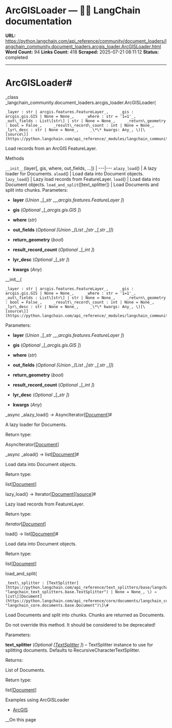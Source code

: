 # ArcGISLoader — 🦜🔗 LangChain  documentation

**URL:** https://python.langchain.com/api_reference/community/document_loaders/langchain_community.document_loaders.arcgis_loader.ArcGISLoader.html
**Word Count:** 94
**Links Count:** 418
**Scraped:** 2025-07-21 08:11:12
**Status:** completed

---

# ArcGISLoader\#

_class _langchain\_community.document\_loaders.arcgis\_loader.ArcGISLoader\(

    _layer : str | arcgis.features.FeatureLayer_,     _gis : arcgis.gis.GIS | None = None_,     _where : str = '1=1'_,     _out\_fields : List\[str\] | str | None = None_,     _return\_geometry : bool = False_,     _result\_record\_count : int | None = None_,     _lyr\_desc : str | None = None_,     _\*\* kwargs: Any_, \)[\[source\]](https://python.langchain.com/api_reference/_modules/langchain_community/document_loaders/arcgis_loader.html#ArcGISLoader)\#     

Load records from an ArcGIS FeatureLayer.

Methods

`__init__`\(layer\[, gis, where, out\_fields, ...\]\) |    ---|---   `alazy_load`\(\) | A lazy loader for Documents.   `aload`\(\) | Load data into Document objects.   `lazy_load`\(\) | Lazy load records from FeatureLayer.   `load`\(\) | Load data into Document objects.   `load_and_split`\(\[text\_splitter\]\) | Load Documents and split into chunks.      Parameters:     

  * **layer** \(_Union_ _\[__str_ _,__arcgis.features.FeatureLayer_ _\]_\)

  * **gis** \(_Optional_ _\[__arcgis.gis.GIS_ _\]_\)

  * **where** \(_str_\)

  * **out\_fields** \(_Optional_ _\[__Union_ _\[__List_ _\[__str_ _\]__,__str_ _\]__\]_\)

  * **return\_geometry** \(_bool_\)

  * **result\_record\_count** \(_Optional_ _\[__int_ _\]_\)

  * **lyr\_desc** \(_Optional_ _\[__str_ _\]_\)

  * **kwargs** \(_Any_\)

\_\_init\_\_\(

    _layer : str | arcgis.features.FeatureLayer_,     _gis : arcgis.gis.GIS | None = None_,     _where : str = '1=1'_,     _out\_fields : List\[str\] | str | None = None_,     _return\_geometry : bool = False_,     _result\_record\_count : int | None = None_,     _lyr\_desc : str | None = None_,     _\*\* kwargs: Any_, \)[\[source\]](https://python.langchain.com/api_reference/_modules/langchain_community/document_loaders/arcgis_loader.html#ArcGISLoader.__init__)\#     

Parameters:     

  * **layer** \(_Union_ _\[__str_ _,__arcgis.features.FeatureLayer_ _\]_\)

  * **gis** \(_Optional_ _\[__arcgis.gis.GIS_ _\]_\)

  * **where** \(_str_\)

  * **out\_fields** \(_Optional_ _\[__Union_ _\[__List_ _\[__str_ _\]__,__str_ _\]__\]_\)

  * **return\_geometry** \(_bool_\)

  * **result\_record\_count** \(_Optional_ _\[__int_ _\]_\)

  * **lyr\_desc** \(_Optional_ _\[__str_ _\]_\)

  * **kwargs** \(_Any_\)

_async _alazy\_load\(\) → AsyncIterator\[[Document](https://python.langchain.com/api_reference/core/documents/langchain_core.documents.base.Document.html#langchain_core.documents.base.Document "langchain_core.documents.base.Document")\]\#     

A lazy loader for Documents.

Return type:     

AsyncIterator\[[Document](https://python.langchain.com/api_reference/core/documents/langchain_core.documents.base.Document.html#langchain_core.documents.base.Document "langchain_core.documents.base.Document")\]

_async _aload\(\) → list\[[Document](https://python.langchain.com/api_reference/core/documents/langchain_core.documents.base.Document.html#langchain_core.documents.base.Document "langchain_core.documents.base.Document")\]\#     

Load data into Document objects.

Return type:     

list\[[Document](https://python.langchain.com/api_reference/core/documents/langchain_core.documents.base.Document.html#langchain_core.documents.base.Document "langchain_core.documents.base.Document")\]

lazy\_load\(\) → Iterator\[[Document](https://python.langchain.com/api_reference/core/documents/langchain_core.documents.base.Document.html#langchain_core.documents.base.Document "langchain_core.documents.base.Document")\][\[source\]](https://python.langchain.com/api_reference/_modules/langchain_community/document_loaders/arcgis_loader.html#ArcGISLoader.lazy_load)\#     

Lazy load records from FeatureLayer.

Return type:     

_Iterator_\[[_Document_](https://python.langchain.com/api_reference/core/documents/langchain_core.documents.base.Document.html#langchain_core.documents.base.Document "langchain_core.documents.base.Document")\]

load\(\) → list\[[Document](https://python.langchain.com/api_reference/core/documents/langchain_core.documents.base.Document.html#langchain_core.documents.base.Document "langchain_core.documents.base.Document")\]\#     

Load data into Document objects.

Return type:     

list\[[Document](https://python.langchain.com/api_reference/core/documents/langchain_core.documents.base.Document.html#langchain_core.documents.base.Document "langchain_core.documents.base.Document")\]

load\_and\_split\(

    _text\_splitter : [TextSplitter](https://python.langchain.com/api_reference/text_splitters/base/langchain_text_splitters.base.TextSplitter.html#langchain_text_splitters.base.TextSplitter "langchain_text_splitters.base.TextSplitter") | None = None_, \) → list\[[Document](https://python.langchain.com/api_reference/core/documents/langchain_core.documents.base.Document.html#langchain_core.documents.base.Document "langchain_core.documents.base.Document")\]\#     

Load Documents and split into chunks. Chunks are returned as Documents.

Do not override this method. It should be considered to be deprecated\!

Parameters:     

**text\_splitter** \(_Optional_ _\[_[_TextSplitter_](https://python.langchain.com/api_reference/text_splitters/base/langchain_text_splitters.base.TextSplitter.html#langchain_text_splitters.base.TextSplitter "langchain_text_splitters.base.TextSplitter") _\]_\) – TextSplitter instance to use for splitting documents. Defaults to RecursiveCharacterTextSplitter.

Returns:     

List of Documents.

Return type:     

list\[[Document](https://python.langchain.com/api_reference/core/documents/langchain_core.documents.base.Document.html#langchain_core.documents.base.Document "langchain_core.documents.base.Document")\]

Examples using ArcGISLoader

  * [ArcGIS](https://python.langchain.com/docs/integrations/document_loaders/arcgis/)

__On this page